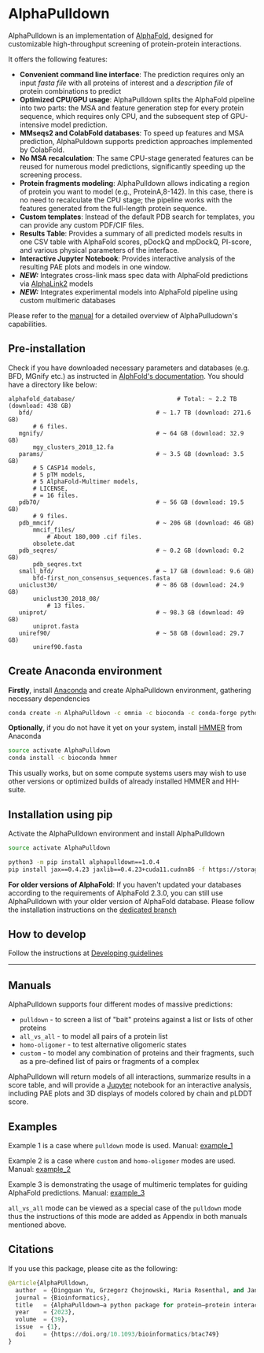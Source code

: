 # AlphaPulldown

AlphaPulldown is an implementation of [AlphaFold](https://github.com/google-deepmind/alphafold), designed for customizable high-throughput screening of protein-protein interactions. 

It offers the following features:

* **Сonvenient command line interface**: The prediction requires only an input _fasta file_ with all proteins of interest and a _description file_ of protein combinations to predict
* **Optimized CPU/GPU usage**: AlphaPulldown splits the AlphaFold pipeline into two parts: the MSA and feature generation step for every protein sequence, which requires only CPU, and the subsequent step of GPU-intensive model prediction.
* **MMseqs2 and ColabFold databases**: To speed up features and MSA prediction, AlphaPuldown supports prediction approaches implemented by ColabFold.
* **No MSA recalculation**: The same CPU-stage generated features can be reused for numerous model predictions, significantly speeding up the screening process.
* **Protein fragments modeling**: AlphaPulldown allows indicating a region of protein you want to model (e.g., ProteinA,8-142). In this case, there is no need to recalculate the CPU stage; the pipeline works with the features generated from the full-length protein sequence.
* **Custom templates**: Instead of the default PDB search for templates, you can provide any custom PDF/CIF files.
* **Results Table**: Provides a summary of all predicted models results in one CSV table with AlphaFold scores, pDockQ and mpDockQ, PI-score, and various physical parameters of the interface.
* **Interactive Jupyter Notebook**: Provides interactive analysis of the resulting PAE plots and models in one window.
* **_NEW:_** Integrates cross-link mass spec data with AlphaFold predictions via [AlphaLink2](https://github.com/Rappsilber-Laboratory/AlphaLink2/tree/main) models
* **_NEW:_** Integrates experimental models into AlphaFold pipeline using custom multimeric databases

Please refer to the [manual]( ./manuals/AlphaPulldown_manual.md) for a detailed overview of AlphaPulludown's capabilities.

## Pre-installation
Check if you have downloaded necessary parameters and databases (e.g. BFD, MGnify etc.) as instructed in [AlphFold's documentation](https://github.com/deepmind/alphafold). You should have a directory like below:
 ```
 alphafold_database/                             # Total: ~ 2.2 TB (download: 438 GB)
    bfd/                                   # ~ 1.7 TB (download: 271.6 GB)
        # 6 files.
    mgnify/                                # ~ 64 GB (download: 32.9 GB)
        mgy_clusters_2018_12.fa
    params/                                # ~ 3.5 GB (download: 3.5 GB)
        # 5 CASP14 models,
        # 5 pTM models,
        # 5 AlphaFold-Multimer models,
        # LICENSE,
        # = 16 files.
    pdb70/                                 # ~ 56 GB (download: 19.5 GB)
        # 9 files.
    pdb_mmcif/                             # ~ 206 GB (download: 46 GB)
        mmcif_files/
            # About 180,000 .cif files.
        obsolete.dat
    pdb_seqres/                            # ~ 0.2 GB (download: 0.2 GB)
        pdb_seqres.txt
    small_bfd/                             # ~ 17 GB (download: 9.6 GB)
        bfd-first_non_consensus_sequences.fasta
    uniclust30/                            # ~ 86 GB (download: 24.9 GB)
        uniclust30_2018_08/
            # 13 files.
    uniprot/                               # ~ 98.3 GB (download: 49 GB)
        uniprot.fasta
    uniref90/                              # ~ 58 GB (download: 29.7 GB)
        uniref90.fasta
 ```
## Create Anaconda environment

**Firstly**, install [Anaconda](https://www.anaconda.com/) and create AlphaPulldown environment, gathering necessary dependencies 
```bash
conda create -n AlphaPulldown -c omnia -c bioconda -c conda-forge python==3.10 openmm==8.0 pdbfixer==1.9 kalign2 cctbx-base pytest importlib_metadata hhsuite
```

**Optionally**, if you do not have it yet on your system, install [HMMER](http://hmmer.org/documentation.html) from Anaconda
```bash
source activate AlphaPulldown
conda install -c bioconda hmmer
```
This usually works, but on some compute systems users may wish to use other versions or optimized builds of already installed HMMER and HH-suite.

## Installation using pip

Activate the AlphaPulldown environment and install AlphaPulldown
```bash
source activate AlphaPulldown

python3 -m pip install alphapulldown==1.0.4
pip install jax==0.4.23 jaxlib==0.4.23+cuda11.cudnn86 -f https://storage.googleapis.com/jax-releases/jax_cuda_releases.html
```

**For older versions of AlphaFold**: 
If you haven't updated your databases according to the requirements of AlphaFold 2.3.0, you can still use AlphaPulldown with your older version of AlphaFold database. Please follow the installation instructions on the [dedicated branch](https://github.com/KosinskiLab/AlphaPulldown/tree/AlphaFold-2.2.0)

## How to develop
Follow the instructions at [Developing guidelines](./manuals/Developing.md)

------

## Manuals
AlphaPulldown supports four different modes of massive predictions: 

* ```pulldown``` - to screen a list of "bait" proteins against a list or lists of other proteins
* ```all_vs_all``` - to model all pairs of a protein list
* ```homo-oligomer``` - to test alternative oligomeric states
* ```custom``` - to model any combination of proteins and their fragments, such as a pre-defined list of pairs or fragments of a complex

AlphaPulldown will return models of all interactions, summarize results in a score table, and will provide a [Jupyter](https://jupyter.org/) notebook for an interactive analysis, including PAE plots and 3D displays of models colored by chain and pLDDT score.

## Examples

Example 1 is a case where ```pulldown``` mode is used. Manual: [example_1](./manuals/example_1.md)

Example 2 is a case where ```custom``` and ```homo-oligomer``` modes are used. Manual: [example_2](./manuals/example_2.md) 

Example 3 is demonstrating the usage of multimeric templates for guiding AlphaFold predictions. Manual: [example_3](./manuals/example_3.md) 

```all_vs_all``` mode can be viewed as a special case of the ```pulldown``` mode thus the instructions of this mode are added as Appendix in both manuals mentioned above. 

## Citations
If you use this package, please cite as the following:
```python
@Article{AlphaPUlldown,
  author  = {Dingquan Yu, Grzegorz Chojnowski, Maria Rosenthal, and Jan Kosinski},
  journal = {Bioinformatics},
  title   = {AlphaPulldown—a python package for protein–protein interaction screens using AlphaFold-Multimer},
  year    = {2023},
  volume  = {39},
  issue  = {1},
  doi     = {https://doi.org/10.1093/bioinformatics/btac749}
}
```
